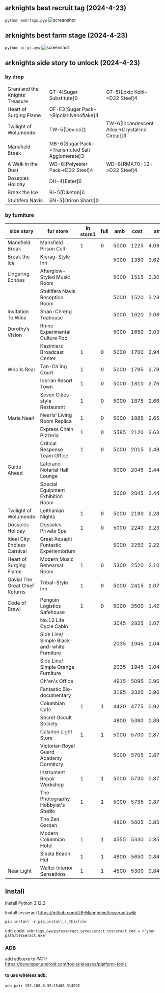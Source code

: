 ## arknights best recruit tag (2024-4-23)
```python anhrtags.pyw```
![screenshot](screenshot/tag.png)

## arknights best farm stage (2024-4-23)
```python ui_qt.pyw```
![screenshot](screenshot/farm.png)

## arknights side story to unlock (2024-4-23)
### by drop
|                                   |                                                                ||
|-----------------------------------|----------------------------------------------------------------|-|
| Grani and the Knights' Treasure | GT-4[Sugar Substitute]0            | GT-5[Loxic Kohl->D32 Steel]4 |
| Heart of Surging Flame          | OF-F3[Sugar Pack->Bipolar Nanoflake]4                        ||
| Twilight of Wolumonde           | TW-5[Device]1      |TW-6[Incandescent Alloy->Crystalline Circuit]3|
| Mansfield Break                 | MB-6[Sugar Pack->Transmuted Salt Agglomerate]3               ||
| A Walk in the Dust              | WD-6[Polyester Pack->D32 Steel]4       |WD-8[RMA70-12->D32 Steel]4|
| Dossoles Holiday                | DH-4[Ester]0                                                 ||
| Break the Ice                   | BI-5[Diketon]0                                               ||
| Stultifera Navis                | SN-5[Oriron Shard]0                                          ||

### by furniture
| side story                     | fur store                                   | in store1 | full | amb  | cost | amb/cost    |
|--------------------------------|---------------------------------------------|-----------|------|------|------|-------------|
| Mansfield Break                | Mansfield Prison Cell                       | 1         | 0    | 5000 | 1225 | 4.081632653 |
| Break the Ice                  | Kjerag-Style Inn                            |           |      | 5000 | 1380 | 3.623188406 |
| Lingering Echoes               | Afterglow-Styled Music Room                 |           |      | 5000 | 1515 | 3.300330033 |
|                                | Stultifera Navis Reception Room             |           |      | 5000 | 1520 | 3.289473684 |
| Invitation To Wine             | Shan-Ch'eng Teahouse                        |           |      | 5000 | 1620 | 3.086419753 |
| Dorothy’s Vision               | Rhine Experimental Culture Pod              |           |      | 5000 | 1650 | 3.03030303  |
|                                | Kazimierz Broadcast Center                  | 1         | 0    | 5000 | 1700 | 2.941176471 |
| Who Is Real                    | Tan-Ch'ing Court                            | 1         | 0    | 5000 | 1795 | 2.78551532  |
|                                | Iberian Resort Town                         | 1         | 0    | 5000 | 1810 | 2.762430939 |
|                                | Seven Cities-style Restaurant               | 1         | 0    | 5000 | 1875 | 2.666666667 |
| Maria Nearl                    | Nearls' Living Room Replica                 | 1         | 0    | 5000 | 1885 | 2.652519894 |
|                                | Express Chain Pizzeria                      | 1         | 0    | 5585 | 2120 | 2.634433962 |
|                                | Critical Response Team Office               | 1         | 0    | 5000 | 2015 | 2.481389578 |
| Guide Ahead                    | Laterano Notarial Hall Lounge               |           |      | 5000 | 2045 | 2.444987775 |
|                                | Special Equipment Exhibition Room           |           |      | 5000 | 2045 | 2.444987775 |
| Twilight of Wolumonde          | Leithanian Nights                           | 1         | 0    | 5000 | 2190 | 2.283105023 |
| Dossoles Holiday               | Dossoles Private Spa                        | 1         | 0    | 5000 | 2240 | 2.232142857 |
| Ideal City: Endless Carnival   | Great Aquapit Funtastic Experientorium      |           |      | 5000 | 2250 | 2.222222222 |
| Heart of Surging Flame         | Modern Music Rehearsal Room                 | 1         | 0    | 5300 | 2520 | 2.103174603 |
| Gavial The Great Chief Returns | Tribal-Style Inn                            | 1         | 0    | 5000 | 2415 | 2.070393375 |
| Code of Brawl                  | Penguin Logistics Safehouse                 | 1         | 0    | 5000 | 3500 | 1.428571429 |
|                                | No.12 Life Cycle Cabin                      |           |      | 3045 | 2825 | 1.077876106 |
|                                | Side Line/ Simple Black-and-white Furniture |           |      | 2035 | 1945 | 1.046272494 |
|                                | Side Line/ Simple Orange Furniture          |           |      | 2035 | 1945 | 1.046272494 |
|                                | Ch'en's Office                              |           |      | 4915 | 5095 | 0.964671246 |
|                                | Fantastic Bio-documentary                   |           |      | 3195 | 3320 | 0.962349398 |
|                                | Columbian Café                              | 1         | 1    | 4420 | 4775 | 0.92565445  |
|                                | Secret Occult Society                       |           |      | 4800 | 5380 | 0.892193309 |
|                                | Caladon Light Store                         | 1         | 1    | 5000 | 5700 | 0.877192982 |
|                                | Victorian Royal Guard Academy Dormitory     |           |      | 5000 | 5705 | 0.876424189 |
|                                | Instrument Repair Workshop                  | 1         | 1    | 5000 | 5730 | 0.872600349 |
|                                | The Photography Hobbyist's Studio           | 1         | 1    | 5000 | 5735 | 0.871839582 |
|                                | The Zen Garden                              |           |      | 4800 | 5605 | 0.856378234 |
|                                | Modern Columbian Hotel                      | 1         | 1    | 4555 | 5330 | 0.854596623 |
|                                | Siesta Beach Hut                            | 1         | 1    | 4800 | 5650 | 0.849557522 |
| Near Light                     | Walter Interior Sensations                  | 1         | 1    | 4500 | 5300 | 0.849056604 |

## Install
Install Python 3.12.2

Install tesseract https://github.com/UB-Mannheim/tesseract/wiki

```pip install -r pip_install_r_thisfile```

edit code:   ```anhrtags.pyw```:```pytesseract.pytesseract.tesseract_cmd = r'your path/tesseract.exe'```


### ADB
  add adb.exe to PATH https://developer.android.com/tools/releases/platform-tools
#### to use wireless adb:
  ```adb pair 192.168.0.39:15468 314692```
  

